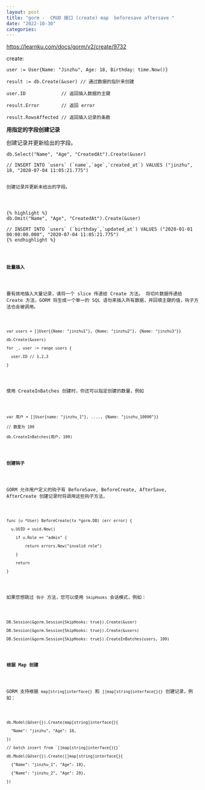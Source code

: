 ```yaml
---
layout: post
title: "gorm -  CRUD 接口 (create) map  beforesave aftersave "
date: "2022-10-30"
categories:
---
```

<p><a href="https://learnku.com/docs/gorm/v2/create/9732">https://learnku.com/docs/gorm/v2/create/9732</a></p>

<p>create:</p>

<pre><code>user := User{Name: &quot;Jinzhu&quot;, Age: 18, Birthday: time.Now()}

result := db.Create(&amp;user) // 通过数据的指针来创建

user.ID&nbsp;&nbsp;&nbsp;&nbsp;&nbsp;&nbsp;&nbsp;&nbsp;&nbsp;&nbsp;&nbsp;&nbsp; // 返回插入数据的主键<br />
result.Error&nbsp;&nbsp;&nbsp;&nbsp;&nbsp;&nbsp;&nbsp; // 返回 error<br />
result.RowsAffected // 返回插入记录的条数</code></pre>

<p id="7a9a15"><strong>用指定的字段创建记录</strong></p>

<p>创建记录并更新给出的字段。</p>

<pre><code>db.Select(&quot;Name&quot;, &quot;Age&quot;, &quot;CreatedAt&quot;).Create(&amp;user)<br />
// INSERT INTO `users` (`name`,`age`,`created_at`) VALUES (&quot;jinzhu&quot;, 18, &quot;2020-07-04 11:05:21.775&quot;)

<p>创建记录并更新未给出的字段。</p>


{% highlight %}
db.Omit(&quot;Name&quot;, &quot;Age&quot;, &quot;CreatedAt&quot;).Create(&amp;user)<br />
// INSERT INTO `users` (`birthday`,`updated_at`) VALUES ("2020-01-01 00:00:00.000", "2020-07-04 11:05:21.775")
{% endhighlight %}



<p id="1f7cfd"><strong>批量插入</strong></p>

<p>要有效地插入大量记录，请将一个 slice 传递给 Create 方法。 将切片数据传递给 Create 方法，GORM 将生成一个单一的 SQL 语句来插入所有数据，并回填主键的值，钩子方法也会被调用。</p>

<pre><code>var users = []User{{Name: &quot;jinzhu1&quot;}, {Name: &quot;jinzhu2&quot;}, {Name: &quot;jinzhu3&quot;}}<br />
db.Create(&amp;users)

for _, user := range users {<br />
&nbsp; user.ID // 1,2,3<br />
}</code></pre>

<p>使用 CreateInBatches 创建时，你还可以指定创建的数量，例如</p>

<pre><code>var 用户 = []User{name: &quot;jinzhu_1&quot;}, ...., {Name: &quot;jinzhu_10000&quot;}}

// 数量为 100<br />
db.CreateInBatches(用户, 100)</code></pre>

<p id="e231f7"><strong>创建钩子</strong></p>

<p>GORM 允许用户定义的钩子有 BeforeSave, BeforeCreate, AfterSave, AfterCreate 创建记录时将调用这些钩子方法，</p>

<pre><code>func (u *User) BeforeCreate(tx *gorm.DB) (err error) {<br />
&nbsp; u.UUID = uuid.New()

&nbsp;&nbsp;&nbsp; if u.Role == &quot;admin&quot; {<br />
&nbsp;&nbsp;&nbsp;&nbsp;&nbsp;&nbsp;&nbsp; return errors.New(&quot;invalid role&quot;)<br />
&nbsp;&nbsp;&nbsp; }<br />
&nbsp;&nbsp;&nbsp; return<br />
}</code></pre>

<p>如果您想跳过 <code>钩子</code> 方法，您可以使用 <code>SkipHooks</code> 会话模式，例如：</p>

<pre><code>DB.Session(&amp;gorm.Session{SkipHooks: true}).Create(&amp;user)

DB.Session(&amp;gorm.Session{SkipHooks: true}).Create(&amp;users)

DB.Session(&amp;gorm.Session{SkipHooks: true}).CreateInBatches(users, 100)</code></pre>

<p id="e3913c"><strong>根据 Map 创建</strong></p>

<p>GORM 支持根据 <code>map[string]interface{}</code> 和 <code>[]map[string]interface{}{}</code> 创建记录，例如：</p>

<pre><code>db.Model(&amp;User{}).Create(map[string]interface{}{<br />
&nbsp; &quot;Name&quot;: &quot;jinzhu&quot;, &quot;Age&quot;: 18,<br />
})

// batch insert from `[]map[string]interface{}{}`<br />
db.Model(&amp;User{}).Create([]map[string]interface{}{<br />
&nbsp; {&quot;Name&quot;: &quot;jinzhu_1&quot;, &quot;Age&quot;: 18},<br />
&nbsp; {&quot;Name&quot;: &quot;jinzhu_2&quot;, &quot;Age&quot;: 20},<br />
})</code></pre>

<p>&nbsp;</p>

<p>&nbsp;</p>

